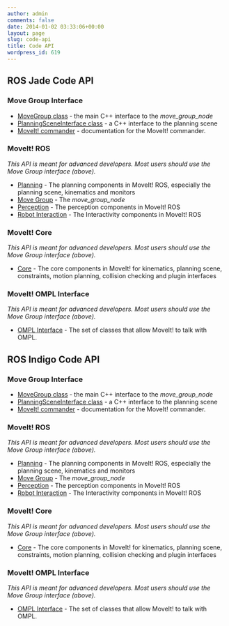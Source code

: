 ```yaml
---
author: admin
comments: false
date: 2014-01-02 03:33:06+00:00
layout: page
slug: code-api
title: Code API
wordpress_id: 619
---
```


## ROS Jade Code API

### Move Group Interface

  * [MoveGroup class](http://docs.ros.org/jade/api/moveit_ros_planning_interface/html/classmoveit_1_1planning__interface_1_1MoveGroup.html) - the main C++ interface to the _move_group_node_
  * [PlanningSceneInterface class](http://docs.ros.org/jade/api/moveit_ros_planning_interface/html/classmoveit_1_1planning__interface_1_1PlanningSceneInterface.html) - a C++ interface to the planning scene
  * [MoveIt! commander](http://docs.ros.org/jade/api/moveit_commander/html/index.html) - documentation for the MoveIt! commander.

### MoveIt! ROS

_This API is meant for advanced developers. Most users should use the Move Group interface (above)._

  * [Planning](http://docs.ros.org/jade/api/moveit_ros_planning/html) - The planning components in MoveIt! ROS, especially the planning scene, kinematics and monitors
  * [Move Group](http://docs.ros.org/jade/api/moveit_ros_move_group/html) - The _move_group_node_
  * [Perception](http://docs.ros.org/jade/api/moveit_ros_perception/html) - The perception components in MoveIt! ROS
  * [Robot Interaction](http://docs.ros.org/jade/api/moveit_ros_robot_interaction/html) - The Interactivity components in MoveIt! ROS

### MoveIt! Core

_This API is meant for advanced developers. Most users should use the Move Group interface (above)._

  * [Core](http://docs.ros.org/jade/api/moveit_core/html) - The core components in MoveIt! for kinematics, planning scene, constraints, motion planning, collision checking and plugin interfaces

### MoveIt! OMPL Interface

_This API is meant for advanced developers. Most users should use the Move Group interface (above)._

  * [OMPL Interface](http://docs.ros.org/jade/api/moveit_planners_ompl/html) - The set of classes that allow MoveIt! to talk with OMPL.

## ROS Indigo Code API

### Move Group Interface

  * [MoveGroup class](http://docs.ros.org/indigo/api/moveit_ros_planning_interface/html/classmoveit_1_1planning__interface_1_1MoveGroup.html) - the main C++ interface to the _move_group_node_
  * [PlanningSceneInterface class](http://docs.ros.org/indigo/api/moveit_ros_planning_interface/html/classmoveit_1_1planning__interface_1_1PlanningSceneInterface.html) - a C++ interface to the planning scene
  * [MoveIt! commander](http://docs.ros.org/indigo/api/moveit_commander/html/index.html) - documentation for the MoveIt! commander.

### MoveIt! ROS

_This API is meant for advanced developers. Most users should use the Move Group interface (above)._

  * [Planning](http://docs.ros.org/indigo/api/moveit_ros_planning/html) - The planning components in MoveIt! ROS, especially the planning scene, kinematics and monitors
  * [Move Group](http://docs.ros.org/indigo/api/moveit_ros_move_group/html) - The _move_group_node_
  * [Perception](http://docs.ros.org/indigo/api/moveit_ros_perception/html) - The perception components in MoveIt! ROS
  * [Robot Interaction](http://docs.ros.org/indigo/api/moveit_ros_robot_interaction/html) - The Interactivity components in MoveIt! ROS

### MoveIt! Core

_This API is meant for advanced developers. Most users should use the Move Group interface (above)._

  * [Core](http://docs.ros.org/indigo/api/moveit_core/html) - The core components in MoveIt! for kinematics, planning scene, constraints, motion planning, collision checking and plugin interfaces

### MoveIt! OMPL Interface

_This API is meant for advanced developers. Most users should use the Move Group interface (above)._

  * [OMPL Interface](http://docs.ros.org/indigo/api/moveit_planners_ompl/html) - The set of classes that allow MoveIt! to talk with OMPL.
